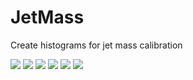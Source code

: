 # JetMass
Create histograms for jet mass calibration

![](https://media.giphy.com/media/TT7JW4Qm7uaNW/giphy.gif)
![](https://media.giphy.com/media/kMSyCATSq9SEw/giphy.gif)
![](https://media.giphy.com/media/3o6vY3dhreleTMsyly/giphy.gif)
![](https://media.giphy.com/media/xT0xeLic6UJN28X3Es/giphy.gif)
![](https://media.giphy.com/media/l0HUnbD4Wl46253hu/giphy.gif)
![](https://tenor.com/bddLV.gif)